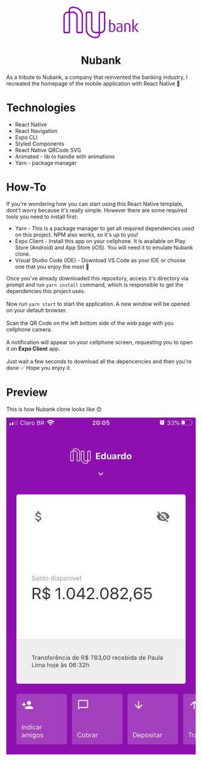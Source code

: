 
<p align="center">
  <img alt="Nubank Logo" title="Nubank" src="./.github/nubank-logo.png" width="200px" />
</p>

<h1 align="center">
  Nubank
</h1>

As a tribute to Nubank, a company that reinvented the banking industry, I recreated the homepage of the mobile application
with React Native 💜

# Technologies
- React Native
- React Navigation
- Expo CLI
- Styled Components
- React Native QRCode SVG
- Animated - lib to handle with animations
- Yarn - package manager

# How-To
If you're wondering how you can start using this React Native template, dont't worry because it's really simple. However there are some
required tools you need to install first:

- Yarn - This is a package manager to get all required dependencies used on this project. NPM also works, so it's up to you!
- Expo Client - Install this app on your cellphone. It is available on Play Store (Android) and App Store (iOS). You will need it to
emulate Nubank clone.
- Visual Studio Code (IDE) - Download VS Code as your IDE or choose one that you enjoy the most  🙂

Once you've already downloaded this repository, access it's directory via prompt and run `yarn install` command, which is responsible to
get the dependencies this project uses.
<br /><br />
Now run `yarn start` to start the application. A new window will be opened on your default browser.
<br /><br />
Scan the QR Code on the left bottom side of the web page with you cellphone camera.
<br /><br />
A notification will appear on your cellphone screen, requesting you to open it on <b>Expo Client</b> app.
<br /><br />
Just wait a few seconds to download all the depencencies and then you're done ✅ Hope you enjoy it.

# Preview
This is how Nubank clone looks like 😊

<p align="center">
  <img src="./.github/preview.jpg" alt="Nubank clone by eduardo3g" />
</p>
